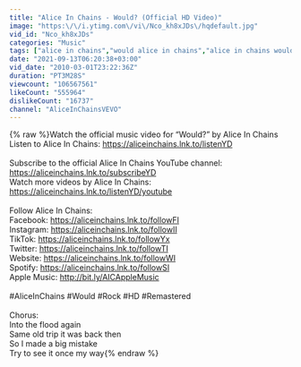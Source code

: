 ```yaml
---
title: "Alice In Chains - Would? (Official HD Video)"
image: "https:\/\/i.ytimg.com\/vi\/Nco_kh8xJDs\/hqdefault.jpg"
vid_id: "Nco_kh8xJDs"
categories: "Music"
tags: ["alice in chains","would alice in chains","alice in chains would"]
date: "2021-09-13T06:20:38+03:00"
vid_date: "2010-03-01T23:22:36Z"
duration: "PT3M28S"
viewcount: "106567561"
likeCount: "555964"
dislikeCount: "16737"
channel: "AliceInChainsVEVO"
---
```

{% raw %}Watch the official music video for “Would?” by Alice In Chains<br />Listen to Alice In Chains: <a rel="nofollow" target="blank" href="https://aliceinchains.lnk.to/listenYD">https://aliceinchains.lnk.to/listenYD</a> <br /><br />Subscribe to the official Alice In Chains YouTube channel: <a rel="nofollow" target="blank" href="https://aliceinchains.lnk.to/subscribeYD">https://aliceinchains.lnk.to/subscribeYD</a> <br />Watch more videos by Alice In Chains: <a rel="nofollow" target="blank" href="https://aliceinchains.lnk.to/listenYD/youtube">https://aliceinchains.lnk.to/listenYD/youtube</a> <br /><br />Follow Alice In Chains:<br />Facebook: <a rel="nofollow" target="blank" href="https://aliceinchains.lnk.to/followFI">https://aliceinchains.lnk.to/followFI</a> <br />Instagram: <a rel="nofollow" target="blank" href="https://aliceinchains.lnk.to/followII">https://aliceinchains.lnk.to/followII</a> <br />TikTok: <a rel="nofollow" target="blank" href="https://aliceinchains.lnk.to/followYx">https://aliceinchains.lnk.to/followYx</a> <br />Twitter: <a rel="nofollow" target="blank" href="https://aliceinchains.lnk.to/followTI">https://aliceinchains.lnk.to/followTI</a> <br />Website: <a rel="nofollow" target="blank" href="https://aliceinchains.lnk.to/followWI">https://aliceinchains.lnk.to/followWI</a> <br />Spotify: <a rel="nofollow" target="blank" href="https://aliceinchains.lnk.to/followSI">https://aliceinchains.lnk.to/followSI</a> <br />Apple Music: <a rel="nofollow" target="blank" href="http://bit.ly/AICAppleMusic">http://bit.ly/AICAppleMusic</a> <br /><br />#AliceInChains #Would #Rock #HD #Remastered<br /><br />Chorus:<br />Into the flood again<br />Same old trip it was back then<br />So I made a big mistake<br />Try to see it once my way{% endraw %}
